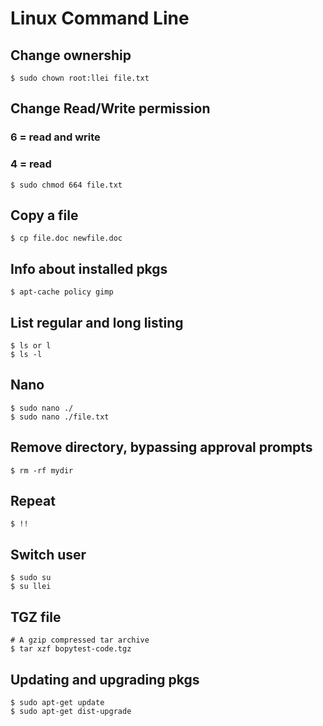 # Linux Command Line

## Change ownership
```
$ sudo chown root:llei file.txt
```

## Change Read/Write permission
### 6 = read and write
### 4 = read
```
$ sudo chmod 664 file.txt
```

## Copy a file
```
$ cp file.doc newfile.doc
```

## Info about installed pkgs
```
$ apt-cache policy gimp
```

## List regular and long listing
```
$ ls or l
$ ls -l
```

## Nano
```
$ sudo nano ./
$ sudo nano ./file.txt
```

## Remove directory, bypassing approval prompts
```
$ rm -rf mydir
```

## Repeat
```
$ !!
```

## Switch user
```
$ sudo su
$ su llei
```

## TGZ file
```
# A gzip compressed tar archive
$ tar xzf bopytest-code.tgz

```

## Updating and upgrading pkgs
```
$ sudo apt-get update
$ sudo apt-get dist-upgrade
```
